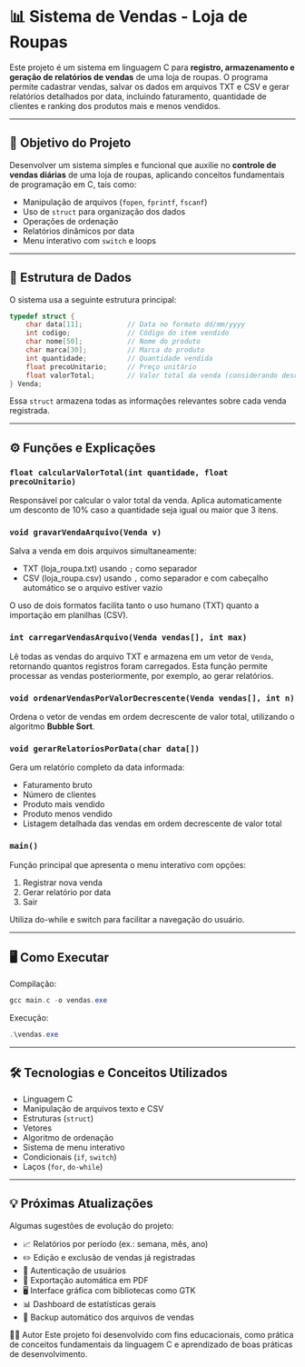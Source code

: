 # 📊 Sistema de Vendas - Loja de Roupas

Este projeto é um sistema em linguagem C para **registro, armazenamento e geração de relatórios de vendas** de uma loja de roupas. O programa permite cadastrar vendas, salvar os dados em arquivos TXT e CSV e gerar relatórios detalhados por data, incluindo faturamento, quantidade de clientes e ranking dos produtos mais e menos vendidos.

---

## 🎯 Objetivo do Projeto

Desenvolver um sistema simples e funcional que auxilie no **controle de vendas diárias** de uma loja de roupas, aplicando conceitos fundamentais de programação em C, tais como:

- Manipulação de arquivos (`fopen`, `fprintf`, `fscanf`)
- Uso de `struct` para organização dos dados
- Operações de ordenação
- Relatórios dinâmicos por data
- Menu interativo com `switch` e loops

---

## 🧩 Estrutura de Dados

O sistema usa a seguinte estrutura principal:

```c
typedef struct {
    char data[11];           // Data no formato dd/mm/yyyy
    int codigo;              // Código do item vendido
    char nome[50];           // Nome do produto
    char marca[30];          // Marca do produto
    int quantidade;          // Quantidade vendida
    float precoUnitario;     // Preço unitário
    float valorTotal;        // Valor total da venda (considerando desconto)
} Venda;
```
Essa `struct` armazena todas as informações relevantes sobre cada venda registrada.

---

## ⚙️ Funções e Explicações

### `float calcularValorTotal(int quantidade, float precoUnitario)`
Responsável por calcular o valor total da venda. Aplica automaticamente um desconto de 10% caso a quantidade seja igual ou maior que 3 itens.

### `void gravarVendaArquivo(Venda v)`
Salva a venda em dois arquivos simultaneamente:

- TXT (loja_roupa.txt) usando `;` como separador
- CSV (loja_roupa.csv) usando `,` como separador e com cabeçalho automático se o arquivo estiver vazio

O uso de dois formatos facilita tanto o uso humano (TXT) quanto a importação em planilhas (CSV).

### `int carregarVendasArquivo(Venda vendas[], int max)`
Lê todas as vendas do arquivo TXT e armazena em um vetor de `Venda`, retornando quantos registros foram carregados. Esta função permite processar as vendas posteriormente, por exemplo, ao gerar relatórios.

### `void ordenarVendasPorValorDecrescente(Venda vendas[], int n)`
Ordena o vetor de vendas em ordem decrescente de valor total, utilizando o algoritmo **Bubble Sort**.

### `void gerarRelatoriosPorData(char data[])`
Gera um relatório completo da data informada:

- Faturamento bruto
- Número de clientes
- Produto mais vendido
- Produto menos vendido
- Listagem detalhada das vendas em ordem decrescente de valor total

### `main()`
Função principal que apresenta o menu interativo com opções:

1. Registrar nova venda
2. Gerar relatório por data
0. Sair

Utiliza do-while e switch para facilitar a navegação do usuário.

---

## 🖥️ Como Executar

Compilação:

```powershell
gcc main.c -o vendas.exe
```

Execução:

```powershell
.\vendas.exe
```

---

## 🛠️ Tecnologias e Conceitos Utilizados
- Linguagem C
- Manipulação de arquivos texto e CSV
- Estruturas (`struct`)
- Vetores
- Algoritmo de ordenação
- Sistema de menu interativo
- Condicionais (`if`, `switch`)
- Laços (`for`, `do-while`)

---

## 💡 Próximas Atualizações
Algumas sugestões de evolução do projeto:

- 📈 Relatórios por período (ex.: semana, mês, ano)
- ✏️ Edição e exclusão de vendas já registradas
- 🔐 Autenticação de usuários
- 📄 Exportação automática em PDF
- 🖥️ Interface gráfica com bibliotecas como GTK
- 📊 Dashboard de estatísticas gerais
- 🔄 Backup automático dos arquivos de vendas

👨‍💻 Autor
Este projeto foi desenvolvido com fins educacionais, como prática de conceitos fundamentais da linguagem C e aprendizado de boas práticas de desenvolvimento.
